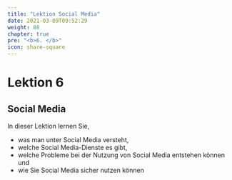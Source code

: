 ```yaml
---
title: "Lektion Social Media"
date: 2021-03-09T09:52:29
weight: 80 
chapter: true
pre: "<b>6. </b>"
icon: share-square
---
```


# Lektion 6
## Social Media

In dieser Lektion lernen Sie,

- was man unter Social Media versteht,
- welche Social Media-Dienste es gibt,
- welche Probleme bei der Nutzung von Social Media entstehen können und
- wie Sie Social Media sicher nutzen können